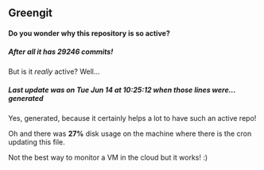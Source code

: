 ## Greengit

#### Do you wonder why this repository is so active?

##### After all it has 29246 commits!

But is it *really* active? Well...

##### Last update was on Tue Jun 14 at 10:25:12 when those lines were... generated

Yes, generated, because it certainly helps a lot to have such an active repo!

Oh and there was **27%** disk usage on the machine
where there is the cron updating this file.

Not the best way to monitor a VM in the cloud but it works! :)
